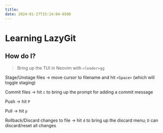 ```yaml
---
title: 
date: 2024-01-27T15:14:04-0500
---
```

# Learning LazyGit

## How do I?

> Bring up the TUI in Neovim with `<leader>gg`

Stage/Unstage files -> move cursor to filename and hit `<Space>` (which will toggle staging)

Commit files -> hit `c` to bring up the prompt for adding a commit message

Push -> hit `P`

Pull -> hit `p`

Rollback/Discard changes to file -> hit `d` to bring up the discard menu; `D` can discard/reset all changes

